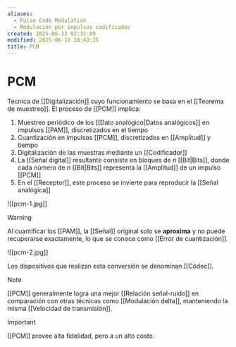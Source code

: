 ```yaml
---
aliases:
  - Pulse Code Modulation
  - Modulación por impulsos codificados
created: 2025-06-13 02:31:09
modified: 2025-06-13 18:43:25
title: PCM
---
```


# PCM

Técnica de [[Digitalización]] cuyo funcionamiento se basa en el [[Teorema de muestreo]]. El proceso de [[PCM]] implica:

1. Muestreo periódico de los [[Dato analógico|Datos analógicos]] en impulsos [[PAM]], discretizados en el tiempo
2. Cuantización en impulsos [[PCM]], discretizados en [[Amplitud]] y tiempo
3. Digitalización de las muestras mediante un [[Codificador]]
4. La [[Señal digital]] resultante consiste en bloques de $n$ [[Bit|Bits]], donde cada número de $n$ [[Bit|Bits]] representa la [[Amplitud]] de un impulso [[PCM]]
5. En el [[Receptor]], este proceso se invierte para reproducir la [[Señal analógica]]

![[pcm-1.jpg]]

> [!warning]
> Al cuantificar los [[PAM]], la [[Señal]] original solo se **aproxima** y no puede recuperarse exactamente, lo que se conoce como [[Error de cuantización]].

![[pcm-2.jpg]]

Los dispositivos que realizan esta conversión se denominan [[Códec]].

> [!note]
> [[PCM]] generalmente logra una mejor [[Relación señal-ruido]] en comparación con otras técnicas como [[Modulación delta]], manteniendo la misma [[Velocidad de transmisión]].

> [!important]
> [[PCM]] provee alta fidelidad, pero a un alto costo.
